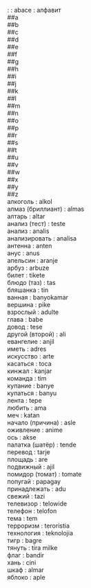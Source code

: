: : abace : алфавит  
##a  
##b  
##c  
##d  
##e  
##f  
##g  
##h  
##i  
##j  
##k  
##l  
##m  
##n  
##o  
##p  
##r  
##s  
##t  
##u  
##v  
##w  
##x  
##y  
##z  
алкоголь : alkol  
алмаз (бриллиант) : almas  
алтарь : altar  
анализ (тест) : teste  
анализ : analis  
анализировать : analisa  
антенна : anten  
анус : anus  
апельсин : aranje  
арбуз : arbuze  
билет : tikete  
блюдо (таз) : tas  
бляшанка : tin  
ванная : banyokamar  
вершина : pike  
взрослый : adulte  
глава : babe  
довод : tese  
другой (второй) : ali  
евангелие : anjil  
иметь : adres  
искусство : arte  
касаться : toca  
кинжал : kanjar  
команда : tim  
купание : banye  
купаться : banyu  
лента : tepe  
любить : ama  
меч : katan  
начало (причина) : asle  
оживление : anime  
ось : akse  
палатка (шатёр) : tende  
перевод : tarje  
площадь : are  
подвижный : ajil  
помидор (томат) : tomate  
попугай : papagay  
принадлежать : adu  
свежий : tazi  
телевизор : telowide  
телефон : telofon  
тема : tem  
терроризм : teroristia  
технология : teknolojia  
тигр : bagre  
тянуть : tira milke  
флаг : bandir  
хань : cini  
шкаф : almar  
яблоко : aple  
